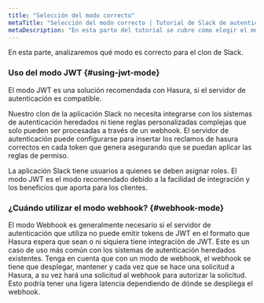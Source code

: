 ```yaml
---
title: "Selección del modo correcto"
metaTitle: "Selección del modo correcto | Tutorial de Slack de autenticación de Hasura"
metaDescription: "En esta parte del tutorial se cubre cómo elegir el modo de autenticación correcto"
---
```


En esta parte, analizaremos qué modo es correcto para el clon de Slack.

### Uso del modo JWT {#using-jwt-mode}

El modo JWT es una solución recomendada con Hasura, si el servidor de autenticación es compatible.

Nuestro clon de la aplicación Slack no necesita integrarse con los sistemas de autenticación heredados ni tiene reglas personalizadas complejas que solo pueden ser procesadas a través de un webhook. El servidor de autenticación puede configurarse para insertar los reclamos de hasura correctos en cada token que genera asegurando que se puedan aplicar las reglas de permiso.

La aplicación Slack tiene usuarios a quienes se deben asignar roles. El modo JWT es el modo recomendado debido a la facilidad de integración y los beneficios que aporta para los clientes.

### ¿Cuándo utilizar el modo webhook? {#webhook-mode}

El modo Webhook es generalmente necesario si el servidor de autenticación que utiliza no puede emitir tokens de JWT en el formato que Hasura espera que sean o ni siquiera tiene integración de JWT. Este es un caso de uso más común con los sistemas de autenticación heredados existentes. Tenga en cuenta que con un modo de webhook, el webhook se tiene que desplegar, mantener y cada vez que se hace una solicitud a Hasura, a su vez hará una solicitud al webhook para autorizar la solicitud. Esto podría tener una ligera latencia dependiendo de dónde se despliega el webhook.
